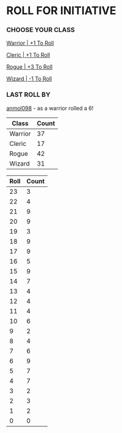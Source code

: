 # ROLL FOR INITIATIVE
### CHOOSE YOUR CLASS

[Warrior | +1 To Roll](https://github.com/benjaminsampica/benjaminsampica/issues/new?title=roll%7Cwarrior&body=Just+click+%27Submit+new+issue%27.)

[Cleric | +1 To Roll](https://github.com/benjaminsampica/benjaminsampica/issues/new?title=roll%7Ccleric&body=Just+click+%27Submit+new+issue%27.)

[Rogue | +3 To Roll](https://github.com/benjaminsampica/benjaminsampica/issues/new?title=roll%7Crogue&body=Just+click+%27Submit+new+issue%27.)

[Wizard | -1 To Roll](https://github.com/benjaminsampica/benjaminsampica/issues/new?title=roll%7Cwizard&body=Just+click+%27Submit+new+issue%27.)
### LAST ROLL BY
[anmol098](https://www.github.com/anmol098) - as a warrior rolled a 6!

|Class|Count|
|-|-|
|Warrior|37|
|Cleric|17|
|Rogue|42|
|Wizard|31|

|Roll|Count|
|-|-|
|23|3
|22|4
|21|9
|20|9
|19|3
|18|9
|17|9
|16|5
|15|9
|14|7
|13|4
|12|4
|11|4
|10|6
|9|2
|8|4
|7|6
|6|9
|5|7
|4|7
|3|2
|2|3
|1|2
|0|0
